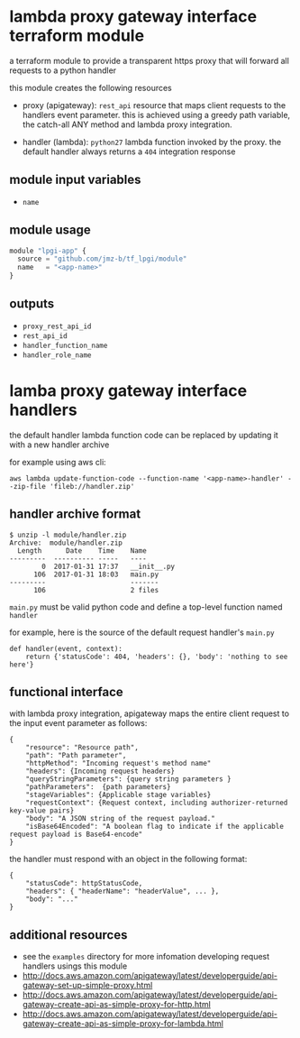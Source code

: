 lambda proxy gateway interface terraform module
===============================================

a terraform module to provide a transparent https proxy that will forward all
requests to a python handler

this module creates the following resources

- proxy (apigateway): `rest_api` resource that maps client requests to the
  handlers event parameter. this is achieved using a greedy path variable, the
  catch-all ANY method and lambda proxy integration.

- handler (lambda): `python27` lambda function invoked by the proxy. the
  default handler always returns a `404` integration response

module input variables
----------------------

- `name`

module usage
------------

```js
module "lpgi-app" {
  source = "github.com/jmz-b/tf_lpgi/module"
  name   = "<app-name>"
}
```

outputs
-------

 - `proxy_rest_api_id`
 - `rest_api_id`
 - `handler_function_name`
 - `handler_role_name`

lamba proxy gateway interface handlers
======================================

the default handler lambda function code can be replaced by updating it with a
new handler archive

for example using aws cli:

```
aws lambda update-function-code --function-name '<app-name>-handler' --zip-file 'fileb://handler.zip'
```

handler archive format
----------------------

```
$ unzip -l module/handler.zip
Archive:  module/handler.zip
  Length      Date    Time    Name
---------  ---------- -----   ----
        0  2017-01-31 17:37   __init__.py
      106  2017-01-31 18:03   main.py
---------                     -------
      106                     2 files

```

`main.py` must be valid python code and define a top-level function named
`handler`

for example, here is the source of the default request handler's `main.py`

```
def handler(event, context):
    return {'statusCode': 404, 'headers': {}, 'body': 'nothing to see here'}
```

functional interface
--------------------

with lambda proxy integration, apigateway maps the entire client request to
the input event parameter as follows:

```
{
	"resource": "Resource path",
	"path": "Path parameter",
	"httpMethod": "Incoming request's method name"
	"headers": {Incoming request headers}
	"queryStringParameters": {query string parameters }
	"pathParameters":  {path parameters}
	"stageVariables": {Applicable stage variables}
	"requestContext": {Request context, including authorizer-returned key-value pairs}
	"body": "A JSON string of the request payload."
	"isBase64Encoded": "A boolean flag to indicate if the applicable request payload is Base64-encode"
}

```

the handler must respond with an object in the following format:

```
{
	"statusCode": httpStatusCode,
	"headers": { "headerName": "headerValue", ... },
	"body": "..."
}
```

additional resources
--------------------

* see the `examples` directory for more infomation developing request handlers
  usings this module
* http://docs.aws.amazon.com/apigateway/latest/developerguide/api-gateway-set-up-simple-proxy.html
* http://docs.aws.amazon.com/apigateway/latest/developerguide/api-gateway-create-api-as-simple-proxy-for-http.html
* http://docs.aws.amazon.com/apigateway/latest/developerguide/api-gateway-create-api-as-simple-proxy-for-lambda.html
